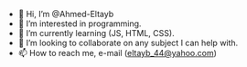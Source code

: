 - 👋 Hi, I’m @Ahmed-Eltayb
- 👀 I’m interested in programming.
- 🌱 I’m currently learning (JS, HTML, CSS).
- 💞️ I’m looking to collaborate on any subject I can help with.
- 📫 How to reach me, e-mail (eltayb_44@yahoo.com)

<!---
Ahmed-Eltayb/Ahmed-Eltayb is a ✨ special ✨ repository because its `README.md` (this file) appears on your GitHub profile.
You can click the Preview link to take a look at your changes.
--->
